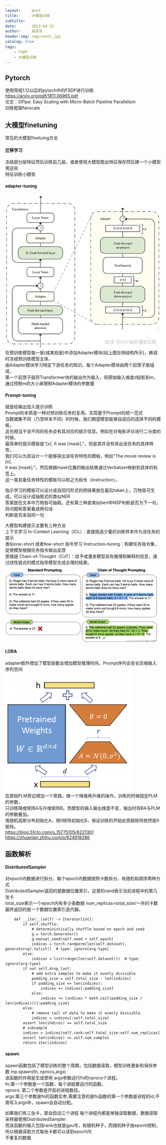 ```yaml
---
layout:     post
title:      大模型训练
subtitle:   
date:       2023-04-15
author:     高庆东
header-img: img/ceshi.jpg
catalog: true
tags:
    - FSDP
    - 大模型训练
---
```



## Pytorch
使用常规1.12以后的pytoch中的FSDP进行训练  
https://arxiv.org/pdf/1811.06965.pdf   
论文：GPipe: Easy Scaling with Micro-Batch Pipeline Parallelism  
训练框架fairscale

## 大模型finetuning
常见的大模型finetuing方法 
#### 迁移学习
冻结部分层特征然后训练前几层，或者使用大模型跑出特征保存然后建一个小模型用这些  
特征训练小模型
#### adapter-tuning
![adapter](/img/20230313/adapter.png)
在预训练模型每一层(或某些层)中添加Adapter模块(如上图左侧结构所示)，微调时冻结预训练模型主体，  
由Adapter模块学习特定下游任务的知识。每个Adapter模块由两个前馈子层组成，  
第一个前馈子层将Transformer块的输出作为输入，将原始输入维度d投影到m，  
通过控制m的大小来限制Adapter模块的参数量
#### Prompt-tuning
就是给输出加入提示训练  
Prompt的本质是一种对预训练任务的复用，实现基于Prompt的统一范式   
当数据集不同（乃至样本不同）的时候，我们期望模型能够自适应的选择不同的模板，  
这也相当于说不同的任务会有其对应的提示信息。例如在对电影评论进行二分类的时候，  
最简单的提示模板是“[x]. It was [mask].”，但是其并没有突出该任务的具体特性，  
我们可以为其设计一个能够突出该任务特性的模板，例如“The movie review is [x].   
It was [mask].”，然后根据mask位置的输出结果通过Verbalizer映射到具体的标签上。  
这一类具备任务特性的模板可以称之为指令（Instruction）。
  
指示学习的模板可以设计成自回归形式的把结果放在最后token上，万物皆可生成。可以设计成抽取式的类似NER  
答案放在文本中万物皆可抽取。还有第三种是类似bert中NSP判断是否为下一句，将问题和答案看成两句话  
判断是否来自同一句  
  
大模型构建提示主要有三种方法  
上下文学习 In-Context Learning（ICL）：直接挑选少量的训练样本作为该任务的提示  
类似one-short 或者few-short
指令学习 Instruction-tuning：构建任务指令集，促使模型根据任务指令做出反馈   
思维链 Chain-of-Thought（CoT）：给予或激发模型具有推理和解释的信息，通过线性链式的模式指导模型生成合理的结果。  
![cop](/img/20230313/cop.png)
#### LORA
adapter额外增加了模型层数会增加模型推理时间，Prompt序列会变长压缩输入序列空间  
![lora](/img/20230313/lora.png)  
在原始PLM旁边增加一个旁路，做一个降维再升维的操作。训练的时候固定PLM的参数，  
只训练降维矩阵A与升维矩阵B。而模型的输入输出维度不变，输出时将BA与PLM的参数叠加。  
用随机高斯分布初始化A，用0矩阵初始化B，保证训练的开始此旁路矩阵依然是0矩阵。  
https://blog.51cto.com/u_15775105/6221301  
https://zhuanlan.zhihu.com/p/624918286  
## 函数解析 
#### DistributedSampler 
对epoch内数据进行拆分，每个epoch内数据按照卡数拆分，有随机和顺序两种方式  
DistributedSampler返回的是数据位置索引，这里的rand表示当前进程中的第几张卡  
total_size表示一个epoch内有多少条数据 num_replicas=total_size/一共的卡数  
最终返回的是一个数据位置索引迭代器。  

```
    def __iter__(self) -> Iterator[int]:
        if self.shuffle:
            # deterministically shuffle based on epoch and seed
            g = torch.Generator()
            g.manual_seed(self.seed + self.epoch)
            indices = torch.randperm(len(self.dataset), generator=g).tolist()  # type: ignore[arg-type]
        else:
            indices = list(range(len(self.dataset)))  # type: ignore[arg-type]
        if not self.drop_last:
            # add extra samples to make it evenly divisible
            padding_size = self.total_size - len(indices)
            if padding_size <= len(indices):
                indices += indices[:padding_size]
            else:
                indices += (indices * math.ceil(padding_size / len(indices)))[:padding_size]
        else:
            # remove tail of data to make it evenly divisible.
            indices = indices[:self.total_size]
        assert len(indices) == self.total_size
        # subsample
        indices = indices[self.rank:self.total_size:self.num_replicas]
        assert len(indices) == self.num_samples
        return iter(indices)
```

#### spawn
spawn函数包括了模型训练的整个周期，包括数据读取，模型训练更新和保存参数
mp.spawn(fn, nprocs,args)   
该函数的作用是生成使用 args参数运行fn的nprocs个进程。  
fn:第一个参数是一个函数，每个进程要运行的函数。  
nprocs: 第二个参数是开启的进程数目。  
args:第三个参数是fn的函数实参,需要注意的是fn函数的第一个参数是进程的id,不用写入args中，spawn会自动分配。  

如果我们有三张卡，那会启动三个进程 每个进程内都是单独读取数据，数据读取采样器使用DistributedSampler  
而该函数的输入包括rank也就是gpu号，和随机种子，而随机种子由epoch控制，所以根据读取方式每张卡都可以读到epoch内  
不重复的数据    

